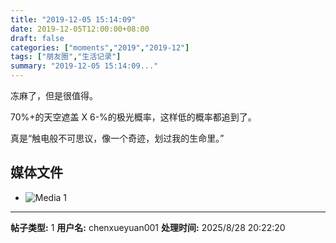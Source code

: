 ```yaml
---
title: "2019-12-05 15:14:09"
date: 2019-12-05T12:00:00+08:00
draft: false
categories: ["moments","2019","2019-12"]
tags: ["朋友圈","生活记录"]
summary: "2019-12-05 15:14:09..."
---
```


冻麻了，但是很值得。

70%+的天空遮盖 X 6-%的极光概率，这样低的概率都追到了。

真是“触电般不可思议，像一个奇迹，划过我的生命里。”

## 媒体文件

- ![Media 1](/Moments/photos/2019-12-05/201912051514090.jpg)

---

**帖子类型:** 1
**用户名:** chenxueyuan001
**处理时间:** 2025/8/28 20:22:20